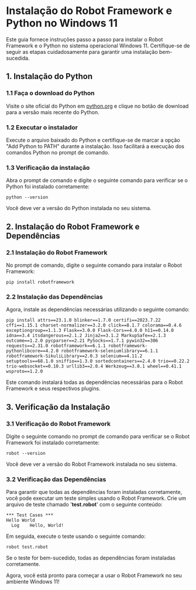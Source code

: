 # Instalação do Robot Framework e Python no Windows 11

Este guia fornece instruções passo a passo para instalar o Robot Framework e o Python no sistema operacional Windows 11. Certifique-se de seguir as etapas cuidadosamente para garantir uma instalação bem-sucedida.

## 1. Instalação do Python
### 1.1 Faça o download do Python
Visite o site oficial do Python em [python.org](https://www.python.org/) e clique no botão de download para a versão mais recente do Python.


### 1.2 Executar o instalador
Execute o arquivo baixado do Python e certifique-se de marcar a opção "Add Python to PATH" durante a instalação. Isso facilitará a execução dos comandos Python no prompt de comando.

### 1.3 Verificação da instalação
Abra o prompt de comando e digite o seguinte comando para verificar se o Python foi instalado corretamente:

``python --version``

Você deve ver a versão do Python instalada no seu sistema.

## 2. Instalação do Robot Framework e Dependências
   
### 2.1 Instalação do Robot Framework

No prompt de comando, digite o seguinte comando para instalar o Robot Framework:

``pip install robotframework``

### 2.2 Instalação das Dependências

Agora, instale as dependências necessárias utilizando o seguinte comando:

``pip install attrs==23.1.0 blinker==1.7.0 certifi==2023.7.22 cffi==1.15.1 charset-normalizer==3.2.0 click==8.1.7 colorama==0.4.6 exceptiongroup==1.1.3 Flask==3.0.0 Flask-Cors==4.0.0 h11==0.14.0 idna==3.4 itsdangerous==2.1.2 Jinja2==3.1.2 MarkupSafe==2.1.3 outcome==1.2.0 pycparser==2.21 PySocks==1.7.1 pywin32==306 requests==2.31.0 robotframework==6.1.1 robotframework-pythonlibcore==4.2.0 robotframework-seleniumlibrary==6.1.1 robotframework-SikuliLibrary==2.0.3 selenium==4.11.2 setuptools==68.1.0 sniffio==1.3.0 sortedcontainers==2.4.0 trio==0.22.2 trio-websocket==0.10.3 urllib3==2.0.4 Werkzeug==3.0.1 wheel==0.41.1 wsproto==1.2.0``

Este comando instalará todas as dependências necessárias para o Robot Framework e seus respectivos plugins.

## 3. Verificação da Instalação

### 3.1 Verificação do Robot Framework

Digite o seguinte comando no prompt de comando para verificar se o Robot Framework foi instalado corretamente:

``robot --version``

Você deve ver a versão do Robot Framework instalada no seu sistema.

### 3.2 Verificação das Dependências

Para garantir que todas as dependências foram instaladas corretamente, você pode executar um teste simples usando o Robot Framework. Crie um arquivo de teste chamado '**test.robot**' com o seguinte conteúdo:

```
*** Test Cases ***
Hello World
  Log    Hello, World!
```
  
Em seguida, execute o teste usando o seguinte comando:

``robot test.robot``

Se o teste for bem-sucedido, todas as dependências foram instaladas corretamente.

Agora, você está pronto para começar a usar o Robot Framework no seu ambiente Windows 11!


